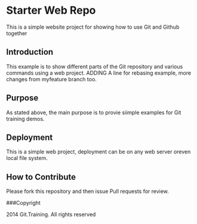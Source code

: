 # Starter Web Repo

This is a simple website project for showing how to use Git and Github together

## Introduction

This example is to show different parts of the Git repository and various commands using a web project. ADDING A line for rebasing example, more changes from myfeature branch too.

## Purpose

As stated above, the main purpose is to provie siimple examples for Git training demos.

## Deployment

This is a simple web project, deployment can be on any web server oreven local file system.

## How to Contribute

Please fork this repository and then issue Pull requests for review.


###Copyright

2014 Git.Training. All rights reserved